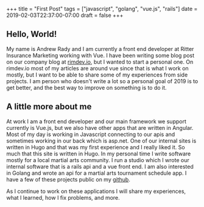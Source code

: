 +++
title = "First Post"
tags = ["javascript", "golang", "vue.js", "rails"]
date = 2019-02-03T22:37:00-07:00
draft = false
+++


## Hello, World!

My name is Andrew Rady and I am currently a front end developer at Ritter Insurance Marketing working with Vue. I have been writing some blog post on our company blog at [rimdev.io](https://rimdev.io), but I wanted to start a personal one. On rimdev.io most of my articles are around vue since that is what I work on mostly, but I want to be able to share some of my experiences from side projects. I am person who doesn't write a lot so a personal goal of 2019 is to get better, and the best way to improve on something is to do it. 

## A little more about me

At work I am a front end developer and our main framework we support currently is Vue.js, but we also have other apps that are written in Angular. Most of my day is working in Javascript connecting to our apis and sometimes working in our back which is asp.net. One of our internal sites is written in Hugo and that was my first experience and I really liked it. So much that this site is written in Hugo. In my personal time I write software mostly for a local martial arts community. I run a studio which I wrote our internal software that is a rails api and a vue front end. I am also interested in Golang and wrote an api for a martial arts tournament schedule app. I have a few of these projects public on my [github](https://github.com/andrewrady?tab=repositories).

As I continue to work on these applications I will share my experiences, what I learned, how I fix problems, and more.
